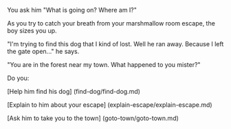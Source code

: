 You ask him "What is going on? Where am I?"

As you try to catch your breath from your marshmallow room escape, the boy sizes you up.

"I'm trying to find this dog that I kind of lost. Well he ran away. Because I left the gate open..." he says.

"You are in the forest near my town. What happened to you mister?"   

Do you:

[Help him find his dog] (find-dog/find-dog.md)

[Explain to him about your escape] (explain-escape/explain-escape.md)

[Ask him to take you to the town] (goto-town/goto-town.md)